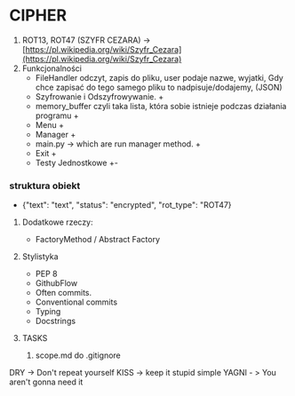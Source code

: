 # CIPHER

1. ROT13, ROT47 (SZYFR
   CEZARA) -> [https://pl.wikipedia.org/wiki/Szyfr_Cezara](https://pl.wikipedia.org/wiki/Szyfr_Cezara)
2. Funkcjonalności
    - FileHandler odczyt, zapis do pliku, user podaje nazwe, wyjatki, Gdy chce zapisać do tego samego pliku to
      nadpisuje/dodajemy, (JSON)
    - Szyfrowanie i Odszyfrowywanie. +
    - memory_buffer czyli taka lista, która sobie istnieje podczas działania programu +
    - Menu +
    - Manager +
    - main.py -> which are run manager method. +
    - Exit +
    - Testy Jednostkowe +-

### struktura obiekt

- {"text": "text", "status": "encrypted", "rot_type": "ROT47}

1. Dodatkowe rzeczy:
    - FactoryMethod / Abstract Factory

2. Stylistyka
    - PEP 8
    - GithubFlow
    - Often commits.
    - Conventional commits
    - Typing
    - Docstrings
3. TASKS
    1. scope.md do .gitignore

DRY -> Don't repeat yourself
KISS -> keep it stupid simple
YAGNI - > You aren't gonna need it
